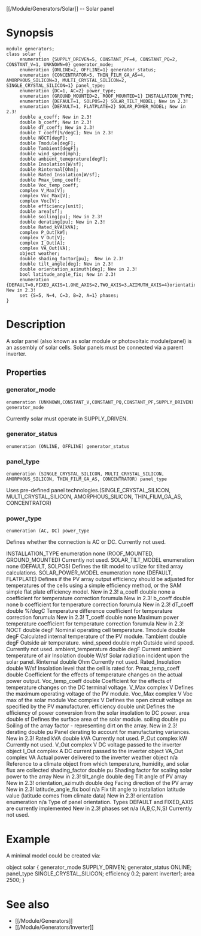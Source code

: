 [[/Module/Generators/Solar]] -- Solar panel

# Synopsis

~~~
module generators;
class solar {
     enumeration {SUPPLY_DRIVEN=5, CONSTANT_PF=4, CONSTANT_PQ=2, CONSTANT_V=1, UNKNOWN=0} generator_mode;
     enumeration {ONLINE=2, OFFLINE=1} generator_status;
     enumeration {CONCENTRATOR=5, THIN_FILM_GA_AS=4, AMORPHOUS_SILICON=3, MULTI_CRYSTAL_SILICON=2, SINGLE_CRYSTAL_SILICON=1} panel_type;
     enumeration {DC=1, AC=2} power_type;
     enumeration {GROUND_MOUNTED=2, ROOF_MOUNTED=1} INSTALLATION_TYPE;
     enumeration {DEFAULT=1, SOLPOS=2} SOLAR_TILT_MODEL; New in 2.3! 
     enumeration {DEFAULT=1, FLATPLATE=2} SOLAR_POWER_MODEL; New in 2.3! 
     double a_coeff; New in 2.3! 
     double b_coeff; New in 2.3! 
     double dT_coeff; New in 2.3! 
     double T_coeff[%/degC]; New in 2.3! 
     double NOCT[degF];
     double Tmodule[degF];
     double Tambient[degF];
     double wind_speed[mph];
     double ambient_temeprature[degF];
     double Insolation[W/sf];
     double Rinternal[Ohm];
     double Rated_Insolation[W/sf];
     double Pmax_temp_coeff;
     double Voc_temp_coeff;
     complex V_Max[V];
     complex Voc_Max[V];
     complex Voc[V];
     double efficiency[unit];
     double area[sf];
     double soiling[pu]; New in 2.3! 
     double derating[pu]; New in 2.3! 
     double Rated_kVA[kVA];
     complex P_Out[kW];
     complex V_Out[V];
     complex I_Out[A];
     complex VA_Out[VA];
     object weather;
     double shading_factor[pu];  New in 2.3! 
     double tilt_angle[deg]; New in 2.3! 
     double orientation_azimuth[deg]; New in 2.3! 
     bool latitude_angle_fix; New in 2.3! 
     enumeration {DEFAULT=0,FIXED_AXIS=1,ONE_AXIS=2,TWO_AXIS=3,AZIMUTH_AXIS=4}orientation; New in 2.3! 
     set {S=5, N=4, C=3, B=2, A=1} phases;
}
~~~

# Description

A solar panel (also known as solar module or photovoltaic module/panel) is an assembly of solar cells. Solar panels must be connected via a parent inverter.

## Properties

### generator_mode	

~~~
enumeration (UNKNOWN,CONSTANT_V,CONSTANT_PQ,CONSTANT_PF,SUPPLY_DRIVEN) generator_mode
~~~
Currently solar must operate in SUPPLY_DRIVEN.

### generator_status	

~~~
enumeration	(ONLINE, OFFLINE) generator_status
~~~

### panel_type	

~~~
enumeration (SINGLE_CRYSTAL_SILICON, MULTI_CRYSTAL_SILICON, AMORPHOUS_SILICON, THIN_FILM_GA_AS, CONCENTRATOR) panel_type
~~~

Uses pre-defined panel technologies.(SINGLE_CRYSTAL_SILICON, MULTI_CRYSTAL_SILICON, AMORPHOUS_SILICON, THIN_FILM_GA_AS, CONCENTRATOR)

### power_type	
~~~
enumeration	(AC, DC) power_type
~~~
Defines whether the connection is AC or DC. Currently not used.


INSTALLATION_TYPE	enumeration	none	(ROOF_MOUNTED, GROUND_MOUNTED) Currently not used.
SOLAR_TILT_MODEL	enumeration	none	(DEFAULT, SOLPOS) Defines the tilt model to utilize for tilted array calculations.
SOLAR_POWER_MODEL	enumeration	none	(DEFAULT, FLATPLATE) Defines if the PV array output efficiency should be adjusted for temperatures of the cells using a simple efficiency method, or the SAM simple flat plate efficiency model. New in 2.3! 
a_coeff	double	none	a coefficient for temperature correction forumula New in 2.3! 
b_coeff	double	none	b coefficient for temperature correction forumula New in 2.3! 
dT_coeff	double	%/degC	Temperature difference coefficient for temperature correction forumula New in 2.3! 
T_coeff	double	none	Maximum power temperature coefficient for temperature correction forumula New in 2.3! 
NOCT	double	degF	Nominal operating cell temperature.
Tmodule	double	degF	Calculated internal temperature of the PV module.
Tambient	double	degF	Outside air temperature.
wind_speed	double	mph	Outside wind speed. Currently not used.
ambient_temperature	double	degF	Current ambient temperature of air
Insolation	double	W/sf	Solar radiation incident upon the solar panel.
Rinternal	double	Ohm	Currently not used.
Rated_Insolation	double	W/sf	Insolation level that the cell is rated for.
Pmax_temp_coeff	double		Coefficient for the effects of temperature changes on the actual power output.
Voc_temp_coeff	double		Coefficient for the effects of temperature changes on the DC terminal voltage.
V_Max	complex	V	Defines the maximum operating voltage of the PV module.
Voc_Max	complex	V	Voc max of the solar module
Voc	complex	V	Defines the open circuit voltage as specified by the PV manufacturer.
efficiency	double	unit	Defines the efficiency of power conversion from the solar insolation to DC power.
area	double	sf	Defines the surface area of the solar module.
soiling	double	pu	Soiling of the array factor - representing dirt on the array.  New in 2.3! 
derating	double	pu	Panel derating to account for manufacturing variances.  New in 2.3! 
Rated kVA	double	kVA	Currently not used.
P_Out	complex	kW	Currently not used.
V_Out	complex	V	DC voltage passed to the inverter object
I_Out	complex	A	DC current passed to the inverter object
VA_Out	complex	VA	Actual power delivered to the inverter
weather	object	n/a	Reference to a climate object from which temperature, humidity, and solar flux are collected
shading_factor	double	pu	Shading factor for scaling solar power to the array  New in 2.3! 
tilt_angle	double	deg	Tilt angle of PV array  New in 2.3! 
orientation_azimuth	double	deg	Facing direction of the PV array  New in 2.3! 
latitude_angle_fix	bool	n/a	Fix tilt angle to installation latitude value (latitude comes from climate data) New in 2.3! 
orientation	enumeration	n/a	Type of panel orientation. Types DEFAULT and FIXED_AXIS are currently implemented  New in 2.3! 
phases	set	n/a	(A,B,C,N,S) Currently not used.

# Example

A minimal model could be created via:

object solar {
    generator_mode SUPPLY_DRIVEN;
    generator_status ONLINE;
    panel_type SINGLE_CRYSTAL_SILICON;
    efficiency 0.2;
    parent inverter1;
    area 2500;
}

# See also

* [[/Module/Generators]]
* [[/Module/Generators/Inverter]]
